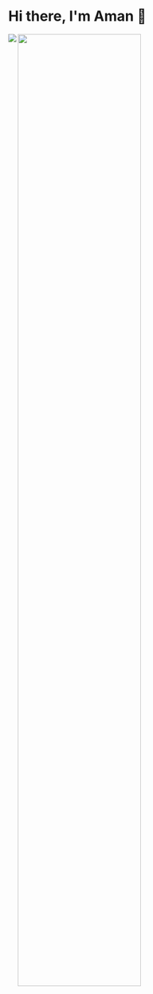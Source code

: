 # Hi there, I'm Aman 👋

<img align="left" src="https://github-readme-stats.vercel.app/api?username=amanopia&show_icons=true&theme=radical" />

<img align="left" width="70%" src="https://github-readme-stats.vercel.app/api/top-langs/?username=amanopia&layout=compact" />

